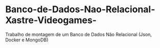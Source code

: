 # Banco-de-Dados-Nao-Relacional-Xastre-Videogames-
Trabalho de montagem de um Banco de Dados Não Relacional (Json, Docker e MongoDB)
